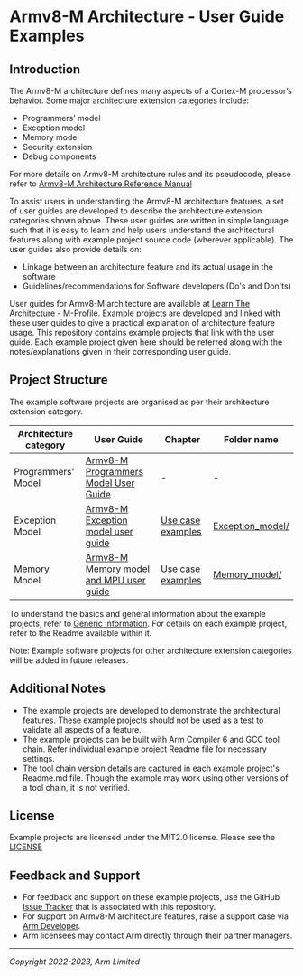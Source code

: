 <!--
SPDX-FileCopyrightText: Copyright 2022-2023 Arm Limited <open-source-office@arm.com>
SPDX-License-Identifier: MIT
-->

# Armv8-M Architecture - User Guide Examples

## Introduction

The Armv8-M architecture defines many aspects of a Cortex-M processor’s behavior. Some major architecture extension categories include:

- Programmers’ model
- Exception model
- Memory model
- Security extension
- Debug components

For more details on Armv8-M architecture rules and its pseudocode, please refer to [Armv8-M Architecture Reference Manual](https://developer.arm.com/documentation/ddi0553/latest) 

To assist users in understanding the Armv8-M architecture features, a set of user guides are developed to describe the architecture extension categories shown above. These user guides are written in simple language such that it is easy to learn and help users understand the architectural features along with example project source code (wherever applicable). The user guides also provide details on: 

- Linkage between an architecture feature and its actual usage in the software 
- Guidelines/recommendations for Software developers (Do's and Don'ts)

User guides for Armv8-M architecture are available at [Learn The Architecture - M-Profile](https://www.arm.com/architecture/learn-the-architecture/m-profile). Example projects are developed and linked with these user guides to give a practical explanation of architecture feature usage. This repository contains example projects that link with the user guide. Each example project given here should be referred along with the notes/explanations given in their corresponding user guide.

## Project Structure

The example software projects are organised as per their architecture extension category.

| Architecture category | User Guide | Chapter | Folder name |
| --------------------- | -----------| --------| ------------| 
| Programmers' Model | [Armv8-M Programmers Model User Guide](https://developer.arm.com/documentation/107656/latest/) | - | - |
| Exception Model | [Armv8-M Exception model user guide](https://developer.arm.com/documentation/107706/latest/) | [Use case examples](https://developer.arm.com/documentation/107706/0100/Use-case-examples) | [Exception_model/](https://github.com/ARM-software/m-profile-user-guide-examples/tree/main/Exception_model) |
| Memory Model  | [Armv8-M Memory model and MPU user guide](https://developer.arm.com/documentation/107565/latest/) | [Use case examples](https://developer.arm.com/documentation/107565/0101/Use-case-examples) | [Memory_model/](https://github.com/ARM-software/m-profile-user-guide-examples/tree/main/Memory_model) |


To understand the basics and general information about the example projects, refer to [Generic Information](https://developer.arm.com/documentation/107565/0100/Use-case-examples/Generic-Information). For details on each example project, refer to the Readme available within it.

Note: 
Example software projects for other architecture extension categories will be added in future releases.

## Additional Notes

- The example projects are developed to demonstrate the architectural features. These example projects should not be used as a test to validate all aspects of a feature.
- The example projects can be built with Arm Compiler 6 and GCC tool chain. Refer individual example project Readme file for necessary settings.
- The tool chain version details are captured in each example project's Readme.md file. Though the example may work using other versions of a tool chain, it is not verified.

## License
Example projects are licensed under the MIT2.0 license. Please see the [LICENSE](LICENSE)

## Feedback and Support

- For feedback and support on these example projects, use the GitHub [Issue Tracker](https://github.com/ARM-software/m-profile-user-guide-examples/issues) that is associated with this repository.
- For support on Armv8-M architecture features, raise a support case via [Arm Developer](https://developer.arm.com/support).
- Arm licensees may contact Arm directly through their partner managers.


----

*Copyright 2022-2023, Arm Limited*

